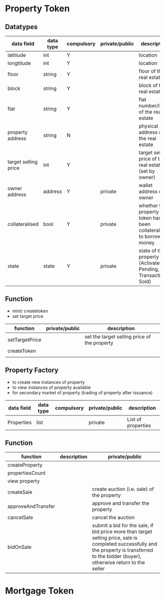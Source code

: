 # Property Token

## Datatypes

| data field | data type | compulsory | private/public |description|
|------------|-----------|------------|----------------|----------------|
| latitiude      | int          |   Y         |                |location|
| longtitude           | int          | Y           |                |location|
| floor           |   string        |    Y        |                |floor of the real estate|
| block           |   string        |     Y       |                |block of the real estate|
| flat           |    string       |      Y      |                |flat number/letter of the real estate|
| property address           | string           | N           |                | physical address of the real estate|
| target selling price           |   int        |  Y          |                | target selling price of the real estate (set by owner) |
| owner address           |  address         |      Y      |   private            | wallet address of owner |
| collateralised           |  bool         |        Y    |   private             | whether the property token has been collateralised to borrow money|
| state           | state          |      Y      |    private            | state of the property (Activated, Pending, In Transaction, Sold) |

## Function
* mint/ createtoken
* set target price

| function | private/public | description |
|----------|-------------|----------------|
| setTargetPrice         |             | set the target selling price of the property               |
| createToken         |             |                |
|          |             |                |


## Property Factory

* to create new instances of property
* to view instances of property available
* for secondary market of property (trading of property after issuance)

| data field | data type | compulsory | private/public |description|
|------------|-----------|------------|----------------|----------------|
|Properties  | list          |            |    private            | List of properties|

## Function 

| function | description | private/public |
|----------|-------------|----------------|
| createProperty          |             |                |
| propertiesCount          |             |                |
| view property         |             |                |
| createSale         |             | create auction (i.e. sale) of the property                |
| approveAndTransfer         |             | approve and transfer the property   |
| cancelSale         |             | cancel the auction   |
| bidOnSale         |             | submit a bid for the sale, if bid price more than target selling price, sale is completed successfully and the property is transferred to the bidder (buyer), otherwise return to the seller  |

# Mortgage Token

